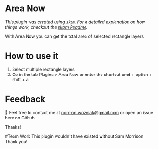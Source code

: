 # Area Now

_This plugin was created using `skpm`. For a detailed explanation on how things work, checkout the [skpm Readme](https://github.com/skpm/skpm/blob/master/README.md)._

With Area Now you can get the total area of selected rectangle layers!


# How to use it

1. Select multiple rectangle layers
2. Go in the tab Plugins > Area Now or enter the shortcut cmd + option + shift + a

# Feedback

👋 Feel free to contact me at norman.wozniak@gmail.com or open an issue here on Github.

Thanks!

#Team Work
This plugin wouldn't have existed without Sam Morrison! Thank you!